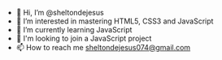 - 👋 Hi, I’m @sheltondejesus
- 👀 I’m interested in mastering HTML5, CSS3 and JavaScript 
- 🌱 I’m currently learning JavaScript 
- 💞️ I'm looking to join a JavaScript project
- 📫 How to reach me sheltondejesus074@gmail.com

<!---
shelt
